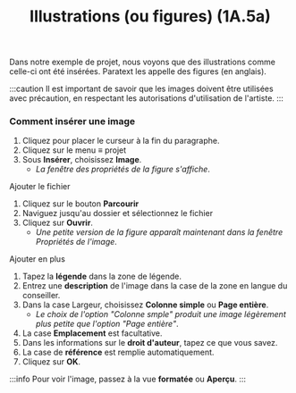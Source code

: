 ﻿---
title: Illustrations (ou figures) (1A.5a)
---
Dans notre exemple de projet, nous voyons que des illustrations comme celle-ci ont été insérées. Paratext les appelle des figures (en anglais).

:::caution
Il est important de savoir que les images doivent être utilisées avec précaution, en respectant les autorisations d'utilisation de l'artiste.
:::
### Comment insérer une image

1.  Cliquez pour placer le curseur à la fin du paragraphe.
1.  Cliquez sur le menu ≡ projet
1.  Sous **Insérer**, choisissez **Image**.
     -  *La fenêtre des propriétés de la figure s'affiche*.

Ajouter le fichier  
1. Cliquez sur le bouton **Parcourir**
2.  Naviguez jusqu'au dossier et sélectionnez le fichier
3.  Cliquez sur **Ouvrir**.
     -  *Une petite version de la figure apparaît maintenant dans la fenêtre Propriétés de l'image*.


Ajouter en plus 
1.  Tapez la **légende** dans la zone de légende.
5.  Entrez une **description** de l'image dans la case de la zone en langue du conseiller.
6.  Dans la case Largeur, choisissez **Colonne simple** ou **Page entière**.
     -  *Le choix de l'option "Colonne smple" produit une image légèrement plus petite que l'option "Page entière"*.
7.  La case **Emplacement** est facultative.
8.  Dans les informations sur le **droit d'auteur**, tapez ce que vous savez.
9.  La case de **référence** est remplie automatiquement.
10. Cliquez sur **OK**.

:::info
Pour voir l'image, passez à la vue **formatée** ou **Aperçu**.
:::